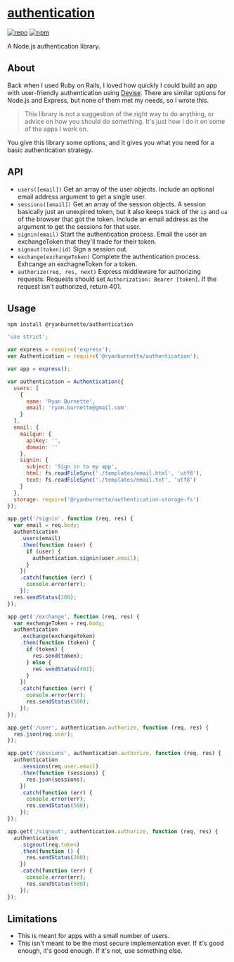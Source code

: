 # [authentication](https://github.com/ryanburnette/authentication)

[![repo](https://img.shields.io/badge/repository-Github-black.svg?style=flat-square)](https://github.com/ryanburnette/authentication)
[![npm](https://img.shields.io/badge/package-NPM-green.svg?style=flat-square)](https://www.npmjs.com/package/@ryanburnette/authentication)

A Node.js authentication library.

## About

Back when I used Ruby on Rails, I loved how quickly I could build an app with
user-friendly authentication using
[Devise](https://github.com/heartcombo/devise). There are similar options for
Node.js and Express, but none of them met my needs, so I wrote this.

> This library is not a suggestion of the right way to do anything, or advice on
> how you should do something. It's just how I do it on some of the apps I work
> on.

You give this library some options, and it gives you what you need for a basic
authentication strategy.

## API

- `users([email])` Get an array of the user objects. Include an optional email
  address argument to get a single user.
- `sessions([email])` Get an array of the session objects. A session basically
  just an unexpired token, but it also keeps track of the `ip` and `ua` of the
  browser that got the token. Include an email address as the argument to get
  the sessions for that user.
- `signin(email)` Start the authentication process. Email the user an
  exchangeToken that they'll trade for their token.
- `signout(token|id)` Sign a session out.
- `exchange(exchangeToken)` Complete the authentication process. Exhcange an
  exchagneToken for a token.
- `authorize(req, res, next)` Express middleware for authorizing requests.
  Requests should set `Authorization: Bearer [token]`. If the request isn't
  authorized, return 401.

## Usage

```
npm install @ryanburnette/authentication
```

```js
'use strict';

var express = require('express');
var Authentication = require('@ryanburnette/authentication');

var app = express();

var authentication = Authentication({
  users: [
    {
      name: 'Ryan Burnette',
      email: 'ryan.burnette@gmail.com'
    }
  ],
  email: {
    mailgun: {
      apiKey: '',
      domain: ''
    },
    signin: {
      subject: 'Sign in to my app',
      html: fs.readFileSync('./templates/email.html', 'utf8'),
      text: fs.readFileSync('./templates/email.txt', 'utf8')
    }
  },
  storage: require('@ryanburnette/authentication-storage-fs')
});

app.get('/signin', function (req, res) {
  var email = req.body;
  authentication
    .users(email)
    .then(function (user) {
      if (user) {
        authentication.signin(user.email);
      }
    })
    .catch(function (err) {
      console.error(err);
    });
  res.sendStatus(200);
});

app.get('/exchange', function (req, res) {
  var exchangeToken = req.body;
  authentication
    .exchange(exchangeToken)
    .then(function (token) {
      if (token) {
        res.send(token);
      } else {
        res.sendStatus(401);
      }
    })
    .catch(function (err) {
      console.error(err);
      res.sendStatus(500);
    });
});

app.get('/user', authentication.authorize, function (req, res) {
  res.json(req.user);
});

app.get('/sessions', authentication.authorize, function (req, res) {
  authentication
    .sessions(req.user.email)
    .then(function (sessions) {
      res.json(sessions);
    })
    .catch(function (err) {
      console.error(err);
      res.sendStatus(500);
    });
});

app.get('/signout', authentication.authorize, function (req, res) {
  authentication
    .signout(req.token)
    .then(function () {
      res.sendStatus(200);
    })
    .catch(function (err) {
      console.error(err);
      res.sendStatus(500);
    });
});
```

## Limitations

- This is meant for apps with a small number of users.
- This isn't meant to be the most secure implementation ever. If it's good
  enough, it's good enough. If it's not, use something else.
